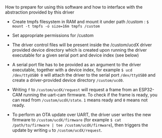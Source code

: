 How to prepare for using this software and how to interface with the abstraction provided by this driver
- Create tmpfs filesystem in RAM and mount it under path /custom :
`$ mount -t tmpfs -o size=16m tmpfs /custom`
- Set appropriate permissions for /custom
- The driver control files will be present inside the /custom/ucdX driver provided device directory which is created upon running the driver executable for a given serial port and device index (see below)
- A serial port file has to be provided as an argument to the driver executable, together with a device index, for example `$ ucd /dev/ttyUSB0 0` will attach the driver to the serial port `/dev/ttyUSB0` and create a driver-provided device directory `/custom/ucd0`.

- Writing `f` to `/custom/ucdX/request` will request a frame from an ESP32-CAM running the uart-cam firmware. To check if the frame is ready, you can read from `/custom/ucdX/state`. `1` means ready and `0` means not ready.
- To perform an OTA update over UART, the driver user writes the new firmware to `/custom/ucdX/firmware` (for example `$ cat /path/to/firmware | tee /custom/ucdX/firmware`), then triggers the update by writing `u` to `/custom/ucdX/request`.
